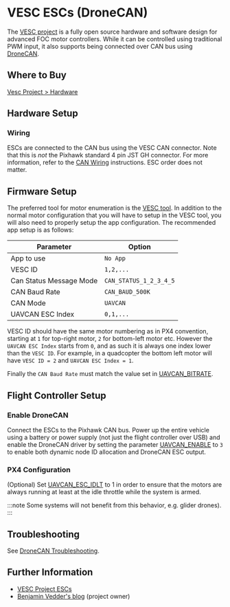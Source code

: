 # VESC ESCs (DroneCAN)

The [VESC project](https://vesc-project.com/) is a fully open source hardware and software design for advanced FOC motor controllers. While it can be controlled using traditional PWM input, it also supports being connected over CAN bus using [DroneCAN](../dronecan/README.md).

## Where to Buy

[Vesc Project > Hardware](https://vesc-project.com/Hardware)

## Hardware Setup
### Wiring

ESCs are connected to the CAN bus using the VESC CAN connector. Note that this is *not* the Pixhawk standard 4 pin JST GH connector. For more information, refer to the [CAN Wiring](../can/README.md#wiring) instructions. ESC order does not matter.

## Firmware Setup

The preferred tool for motor enumeration is the [VESC tool](https://vesc-project.com/vesc_tool). In addition to the normal motor configuration that you will have to setup in the VESC tool, you will also need to properly setup the app configuration. The recommended app setup is as follows:

| Parameter               | Option                 |
| ----------------------- | ---------------------- |
| App to use              | `No App`               |
| VESC ID                 | `1,2,...`              |
| Can Status Message Mode | `CAN_STATUS_1_2_3_4_5` |
| CAN Baud Rate           | `CAN_BAUD_500K`        |
| CAN Mode                | `UAVCAN`               |
| UAVCAN ESC Index        | `0,1,...`              |

VESC ID should have the same motor numbering as in PX4 convention, starting at `1` for top-right motor, `2` for bottom-left motor etc. However the `UAVCAN ESC Index` starts from `0`, and as such it is always one index lower than the `VESC ID`. For example, in a quadcopter the bottom left motor will have `VESC ID = 2` and `UAVCAN ESC Index = 1`.

Finally the `CAN Baud Rate` must match the value set in [UAVCAN_BITRATE](../advanced_config/parameter_reference.md#UAVCAN_BITRATE).

## Flight Controller Setup

### Enable DroneCAN

Connect the ESCs to the Pixhawk CAN bus. Power up the entire vehicle using a battery or power supply (not just the flight controller over USB) and enable the DroneCAN driver by setting the parameter [UAVCAN_ENABLE](../advanced_config/parameter_reference.md#UAVCAN_ENABLE) to `3` to enable both dynamic node ID allocation and DroneCAN ESC output.

### PX4 Configuration

(Optional) Set [UAVCAN_ESC_IDLT](../advanced_config/parameter_reference.md#UAVCAN_ESC_IDLT) to 1 in order to ensure that the motors are always running at least at the idle throttle while the system is armed.

:::note
Some systems will not benefit from this behavior, e.g. glider drones).
:::

## Troubleshooting

See [DroneCAN Troubleshooting](README.md#troubleshooting).

## Further Information
* [VESC Project ESCs](https://vesc-project.com/)
* [Benjamin Vedder's blog](http://vedder.se) (project owner)
